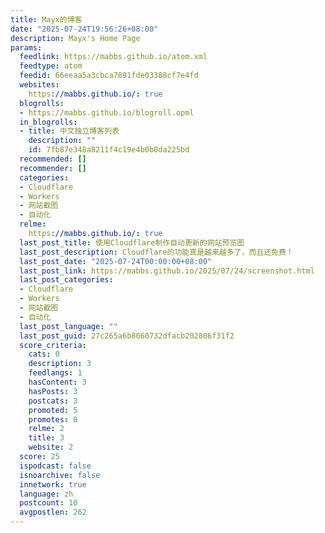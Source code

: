 ```yaml
---
title: Mayx的博客
date: "2025-07-24T19:56:26+08:00"
description: Mayx's Home Page
params:
  feedlink: https://mabbs.github.io/atom.xml
  feedtype: atom
  feedid: 66eeaa5a3cbca7891fde03388cf7e4fd
  websites:
    https://mabbs.github.io/: true
  blogrolls:
  - https://mabbs.github.io/blogroll.opml
  in_blogrolls:
  - title: 中文独立博客列表
    description: ""
    id: 7fb87e348a8211f4c19e4b0b0da225bd
  recommended: []
  recommender: []
  categories:
  - Cloudflare
  - Workers
  - 网站截图
  - 自动化
  relme:
    https://mabbs.github.io/: true
  last_post_title: 使用Cloudflare制作自动更新的网站预览图
  last_post_description: Cloudflare的功能真是越来越多了，而且还免费！
  last_post_date: "2025-07-24T00:00:00+08:00"
  last_post_link: https://mabbs.github.io/2025/07/24/screenshot.html
  last_post_categories:
  - Cloudflare
  - Workers
  - 网站截图
  - 自动化
  last_post_language: ""
  last_post_guid: 27c265a6b8060732dfacb202806f31f2
  score_criteria:
    cats: 0
    description: 3
    feedlangs: 1
    hasContent: 3
    hasPosts: 3
    postcats: 3
    promoted: 5
    promotes: 0
    relme: 2
    title: 3
    website: 2
  score: 25
  ispodcast: false
  isnoarchive: false
  innetwork: true
  language: zh
  postcount: 10
  avgpostlen: 262
---
```

